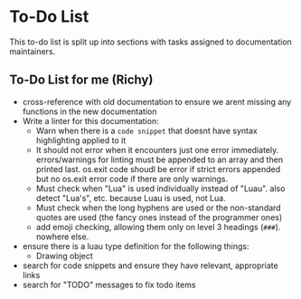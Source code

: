 # To-Do List

This to-do list is split up into sections with tasks assigned to documentation maintainers.

## To-Do List for me (Richy)

- cross-reference with old documentation to ensure we arent missing any functions in the new documentation
- Write a linter for this documentation:
  - Warn when there is a `code snippet` that doesnt have syntax highlighting applied to it
  - It should not error when it encounters just one error immediately. errors/warnings for linting must be appended to an array and then printed last. os.exit code shoudl be error if strict errors appended but no os.exit error code if there are only warnings.
  - Must check when "Lua" is used individually instead of "Luau". also detect "Lua's", etc. because Luau is used, not Lua.
  - Must check when the long hyphens are used or the non-standard quotes are used (the fancy ones instead of the programmer ones)
  - add emoji checking, allowing them only on level 3 headings (`###`). nowhere else.
- ensure there is a luau type definition for the following things:
  - Drawing object
- search for code snippets and ensure they have relevant, appropriate links
- search for "TODO" messages to fix todo items
